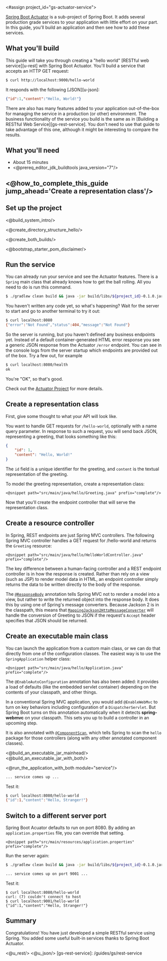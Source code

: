 <#assign project_id="gs-actuator-service">

[Spring Boot Actuator](https://github.com/spring-projects/spring-boot/tree/master/spring-boot-actuator) is a sub-project of Spring Boot. It adds several production grade services to your application with little effort on your part. In this guide, you'll build an application and then see how to add these services.

## What you'll build

This guide will take you through creating a "hello world" [RESTful web service][u-rest] with Spring Boot Actuator. You'll build a service that accepts an HTTP GET request:

```sh
$ curl http://localhost:9000/hello-world
```

It responds with the following [JSON][u-json]:

```json
{"id":1,"content":"Hello, World!"}
```

There are also has many features added to your application out-of-the-box for managing the service in a production (or other) environment.  The business functionality of the service you build is the same as in [Building a RESTful Web Service][gs-rest-service]. You don't need to use that guide to take advantage of this one, although it might be interesting to compare the results.

## What you'll need

 - About 15 minutes
 - <@prereq_editor_jdk_buildtools java_version="7"/>


## <@how_to_complete_this_guide jump_ahead='Create a representation class'/>


<a name="scratch"></a>
Set up the project
----------------------
<@build_system_intro/>

<@create_directory_structure_hello/>


<@create_both_builds/>

<@bootstrap_starter_pom_disclaimer/>

Run the service
-------------------

You can already run your service and see the Actuator features.  There is a `Spring` main class that already knows how to get the ball rolling. All you need to do is run this command.

```sh
$ ./gradlew clean build && java -jar build/libs/${project_id}-0.1.0.jar
```

You haven't written any code yet, so what's happening? Wait for the server to start and go to another terminal to try it out:

```sh
$ curl localhost:8080
{"error":"Not Found","status":404,"message":"Not Found"}
```

So the server is running, but you haven't defined any business endpoints yet.  Instead of a default container-generated HTML error response you see a generic JSON response from the Actuator `/error` endpoint.  You can see in the console logs from the server startup which endpoints are provided out of the box.  Try a few out, for example
```sh
$ curl localhost:8080/health
ok
```

You're "OK", so that's good.

Check out the [Actuator Project](https://github.com/spring-projects/spring-boot/tree/master/spring-boot-actuator) for more details.

<a name="initial"></a>
Create a representation class
-------------------------------
First, give some thought to what your API will look like.

You want to handle GET requests for `/hello-world`, optionally with a name query parameter. In response to such a request, you will send back JSON, representing a greeting, that looks something like this:

```json
{
    "id": 1,
    "content": "Hello, World!"
}
```
    
The `id` field is a unique identifier for the greeting, and `content` is the textual representation of the greeting.

To model the greeting representation, create a representation class:

    <@snippet path="src/main/java/hello/Greeting.java" prefix="complete"/>

Now that you'll create the endpoint controller that will serve the representation class.

Create a resource controller
------------------------------
In Spring, REST endpoints are just Spring MVC controllers. The following Spring MVC controller handles a GET request for /hello-world and returns the `Greeting` resource:

    <@snippet path="src/main/java/hello/HelloWorldController.java" prefix="complete"/>

The key difference between a human-facing controller and a REST endpoint controller is in how the response is created. Rather than rely on a view (such as JSP) to render model data in HTML, an endpoint controller simply returns the data to be written directly to the body of the response.

The [`@ResponseBody`](http://docs.spring.io/spring/docs/3.2.x/javadoc-api/org/springframework/web/bind/annotation/ResponseBody.html) annotation tells Spring MVC not to render a model into a view, but rather to write the returned object into the response body. It does this by using one of Spring's message converters. Because Jackson 2 is in the classpath, this means that [`MappingJackson2HttpMessageConverter`](http://docs.spring.io/spring/docs/3.2.x/javadoc-api/org/springframework/http/converter/json/MappingJackson2HttpMessageConverter.html) will handle the conversion of Greeting to JSON if the request's `Accept` header specifies that JSON should be returned.


Create an executable main class
-------------------------------

You can launch the application from a custom main class, or we can do that directly from one of the configuration classes.  The easiest way is to use the `SpringApplication` helper class:

    <@snippet path="src/main/java/hello/Application.java" prefix="complete"/>

The `@EnableAutoConfiguration` annotation has also been added: it provides a load of defaults (like the embedded servlet container) depending on the contents of your classpath, and other things.

In a conventional Spring MVC application, you would add `@EnableWebMvc` to turn on key behaviors including configuration of a `DispatcherServlet`. But Spring Boot turns on this annotation automatically when it detects **spring-webmvc** on your classpath. This sets you up to build a controller in an upcoming step.

It is also annotated with [`@ComponentScan`](http://docs.spring.io/spring/docs/3.2.x/javadoc-api/org/springframework/context/annotation/ComponentScan.html), which tells Spring to scan the `hello` package for those controllers (along with any other annotated component classes).

<@build_an_executable_jar_mainhead/>
<@build_an_executable_jar_with_both/>

<@run_the_application_with_both module="service"/>

```sh
... service comes up ...
```


Test it:

```sh
$ curl localhost:8080/hello-world
{"id":1,"content":"Hello, Stranger!"}
```

Switch to a different server port
-----------------------------------------

Spring Boot Acuator defaults to run on port 8080. By adding an `application.properties` file, you can override that setting.

    <@snippet path="src/main/resources/application.properties" prefix="complete"/>

Run the server again:

```sh
$ ./gradlew clean build && java -jar build/libs/${project_id}-0.1.0.jar

... service comes up on port 9001 ...
```
Test it:
```
$ curl localhost:8080/hello-world
curl: (7) couldn't connect to host
$ curl localhost:9001/hello-world
{"id":1,"content":"Hello, Stranger!"}
```

Summary
-----------------
Congratulations! You have just developed a simple RESTful service using Spring. You added some useful built-in services thanks to Spring Boot Actuator.

<@u_rest/>
<@u_json/>
[gs-rest-service]: /guides/gs/rest-service
